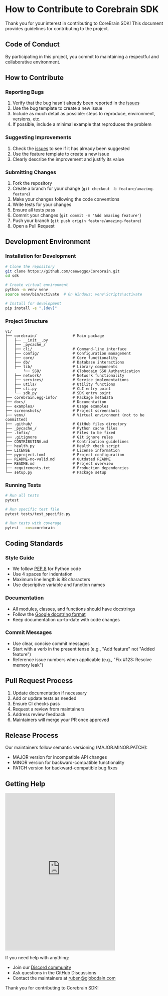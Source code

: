 # How to Contribute to Corebrain SDK

Thank you for your interest in contributing to CoreBrain SDK! This document provides guidelines for contributing to the project.

## Code of Conduct

By participating in this project, you commit to maintaining a respectful and collaborative environment.

## How to Contribute

### Reporting Bugs

1. Verify that the bug hasn't already been reported in the [issues](https://github.com/ceoweggo/Corebrain/issues)
2. Use the bug template to create a new issue
3. Include as much detail as possible: steps to reproduce, environment, versions, etc.
4. If possible, include a minimal example that reproduces the problem

### Suggesting Improvements

1. Check the [issues](https://github.com/ceoweggo/Corebrain/issues) to see if it has already been suggested
2. Use the feature template to create a new issue
3. Clearly describe the improvement and justify its value

### Submitting Changes

1. Fork the repository
2. Create a branch for your change (`git checkout -b feature/amazing-feature`)
3. Make your changes following the code conventions
4. Write tests for your changes
5. Ensure all tests pass
6. Commit your changes (`git commit -m 'Add amazing feature'`)
7. Push your branch (`git push origin feature/amazing-feature`)
8. Open a Pull Request

## Development Environment

### Installation for Development

```bash
# Clone the repository
git clone https://github.com/ceoweggo/Corebrain.git
cd sdk

# Create virtual environment
python -m venv venv
source venv/bin/activate  # On Windows: venv\Scripts\activate

# Install for development
pip install -e ".[dev]"
```

### Project Structure

```
v1/
├── corebrain/                # Main package
│   ├── __init__.py
│   ├── _pycache_/
│   ├── cli/                  # Command-line interface
│   ├── config/               # Configuration management
│   ├── core/                 # Core functionality
│   ├── db/                   # Database interactions
│   ├── lib/                  # Library components
│       └── SSO/              # Globodain SSO Authentication
│   ├── network/              # Network functionality
│   ├── services/             # Service implementations
│   ├── utils/                # Utility functions
│   ├── cli.py                # CLI entry point
│   └── sdk.py                # SDK entry point
├── corebrain.egg-info/       # Package metadata
├── docs/                     # Documentation
├── examples/                 # Usage examples
├── screenshots/              # Project screenshots
├── venv/                     # Virtual environment (not to be committed)
├── .github/                  # GitHub files directory
├── _pycache_/                # Python cache files
├── .tofix/                   # Files to be fixed
├── .gitignore                # Git ignore rules
├── CONTRIBUTING.md           # Contribution guidelines
├── health.py                 # Health check script
├── LICENSE                   # License information
├── pyproject.toml            # Project configuration
├── README-no-valid.md        # Outdated README
├── README.md                 # Project overview
├── requirements.txt          # Production dependencies
└── setup.py                  # Package setup
```

### Running Tests

```bash
# Run all tests
pytest

# Run specific test file
pytest tests/test_specific.py

# Run tests with coverage
pytest --cov=corebrain
```

## Coding Standards

### Style Guide

- We follow [PEP 8](https://www.python.org/dev/peps/pep-0008/) for Python code
- Use 4 spaces for indentation
- Maximum line length is 88 characters
- Use descriptive variable and function names

### Documentation

- All modules, classes, and functions should have docstrings
- Follow the [Google docstring format](https://github.com/google/styleguide/blob/gh-pages/pyguide.md#38-comments-and-docstrings)
- Keep documentation up-to-date with code changes

### Commit Messages

- Use clear, concise commit messages
- Start with a verb in the present tense (e.g., "Add feature" not "Added feature")
- Reference issue numbers when applicable (e.g., "Fix #123: Resolve memory leak")

## Pull Request Process

1. Update documentation if necessary
2. Add or update tests as needed
3. Ensure CI checks pass
4. Request a review from maintainers
5. Address review feedback
6. Maintainers will merge your PR once approved

## Release Process

Our maintainers follow semantic versioning (MAJOR.MINOR.PATCH):
- MAJOR version for incompatible API changes
- MINOR version for backward-compatible functionality
- PATCH version for backward-compatible bug fixes

## Getting Help

<iframe src="https://discordapp.com/widget?id=1372220950338342992&theme=dark" width="350" height="500" allowtransparency="true" frameborder="0" sandbox="allow-popups allow-popups-to-escape-sandbox allow-same-origin allow-scripts"></iframe>

If you need help with anything:
- Join our [Discord community](https://discord.gg/corebrain)
- Ask questions in the GitHub Discussions
- Contact the maintainers at ruben@globodain.com

Thank you for contributing to Corebrain SDK!